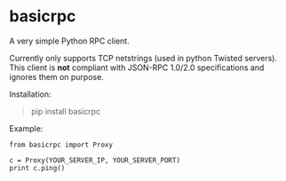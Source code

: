 # basicrpc
A very simple Python RPC client. 

Currently only supports TCP netstrings (used in python Twisted servers). This client is **not** compliant with JSON-RPC 1.0/2.0 specifications and ignores them on purpose.

Installation:
> pip install basicrpc

Example:
```
from basicrpc import Proxy

c = Proxy(YOUR_SERVER_IP, YOUR_SERVER_PORT)
print c.ping()
``` 
